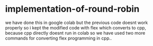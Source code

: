 # implementation-of-round-robin
we have done this in google colab but the previous code doesnt work properly so i kept the modified code with flex which converts to cpp, because cpp directly doesnt run in colab
so we have used two more commands for converting flex programming in cpp..
